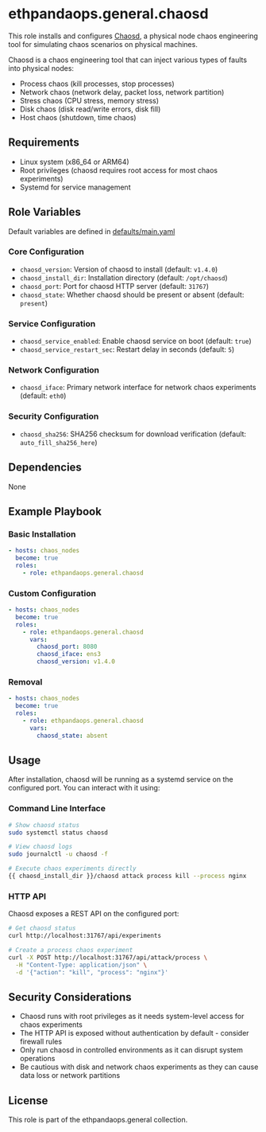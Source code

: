 # ethpandaops.general.chaosd

This role installs and configures [Chaosd](https://chaos-mesh.org/docs/chaosd-overview/), a physical node chaos engineering tool for simulating chaos scenarios on physical machines.

Chaosd is a chaos engineering tool that can inject various types of faults into physical nodes:
- Process chaos (kill processes, stop processes)
- Network chaos (network delay, packet loss, network partition)
- Stress chaos (CPU stress, memory stress)
- Disk chaos (disk read/write errors, disk fill)
- Host chaos (shutdown, time chaos)

## Requirements

- Linux system (x86_64 or ARM64)
- Root privileges (chaosd requires root access for most chaos experiments)
- Systemd for service management

## Role Variables

Default variables are defined in [defaults/main.yaml](defaults/main.yaml)

### Core Configuration

- `chaosd_version`: Version of chaosd to install (default: `v1.4.0`)
- `chaosd_install_dir`: Installation directory (default: `/opt/chaosd`)
- `chaosd_port`: Port for chaosd HTTP server (default: `31767`)
- `chaosd_state`: Whether chaosd should be present or absent (default: `present`)

### Service Configuration

- `chaosd_service_enabled`: Enable chaosd service on boot (default: `true`)
- `chaosd_service_restart_sec`: Restart delay in seconds (default: `5`)

### Network Configuration

- `chaosd_iface`: Primary network interface for network chaos experiments (default: `eth0`)

### Security Configuration

- `chaosd_sha256`: SHA256 checksum for download verification (default: `auto_fill_sha256_here`)

## Dependencies

None

## Example Playbook

### Basic Installation

```yaml
- hosts: chaos_nodes
  become: true
  roles:
    - role: ethpandaops.general.chaosd
```

### Custom Configuration

```yaml
- hosts: chaos_nodes
  become: true
  roles:
    - role: ethpandaops.general.chaosd
      vars:
        chaosd_port: 8080
        chaosd_iface: ens3
        chaosd_version: v1.4.0
```

### Removal

```yaml
- hosts: chaos_nodes
  become: true
  roles:
    - role: ethpandaops.general.chaosd
      vars:
        chaosd_state: absent
```

## Usage

After installation, chaosd will be running as a systemd service on the configured port. You can interact with it using:

### Command Line Interface

```bash
# Show chaosd status
sudo systemctl status chaosd

# View chaosd logs
sudo journalctl -u chaosd -f

# Execute chaos experiments directly
{{ chaosd_install_dir }}/chaosd attack process kill --process nginx
```

### HTTP API

Chaosd exposes a REST API on the configured port:

```bash
# Get chaosd status
curl http://localhost:31767/api/experiments

# Create a process chaos experiment
curl -X POST http://localhost:31767/api/attack/process \
  -H "Content-Type: application/json" \
  -d '{"action": "kill", "process": "nginx"}'
```

## Security Considerations

- Chaosd runs with root privileges as it needs system-level access for chaos experiments
- The HTTP API is exposed without authentication by default - consider firewall rules
- Only run chaosd in controlled environments as it can disrupt system operations
- Be cautious with disk and network chaos experiments as they can cause data loss or network partitions

## License

This role is part of the ethpandaops.general collection.